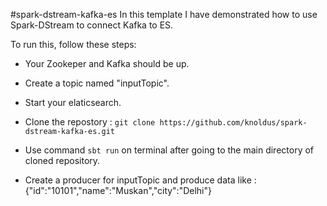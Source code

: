 #spark-dstream-kafka-es
In this template I have demonstrated how to use Spark-DStream to connect Kafka to ES.

To run this, follow these steps:
 - Your Zookeper and Kafka should be up.
 - Create a topic named "inputTopic".
 - Start your elaticsearch.
 - Clone the repostory :
      ``git clone https://github.com/knoldus/spark-dstream-kafka-es.git``
      
 - Use command ``sbt run`` on terminal after going to the main directory of cloned repository.
 - Create a producer for inputTopic and produce data like : {"id":"10101","name":"Muskan","city":"Delhi"}